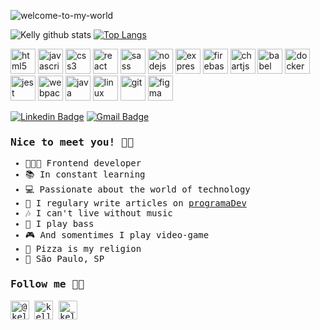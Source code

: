 ![welcome-to-my-world](https://user-images.githubusercontent.com/54040625/87431104-8c80db80-c5bc-11ea-9734-9c0e4f1916bb.png)

![Kelly github stats](https://github-readme-stats.vercel.app/api?username=kellyalves87&show_icons=true&theme=tokyonight)
[![Top Langs](https://github-readme-stats.vercel.app/api/top-langs/?username=kellyalves87)](https://github.com/kellyalves87/github-readme-stats)

<p align="left"><img src="https://devicons.github.io/devicon/devicon.git/icons/html5/html5-original-wordmark.svg" alt="html5" width="40" height="40"/> <img
src="https://devicons.github.io/devicon/devicon.git/icons/javascript/javascript-original.svg" alt="javascript" width="40" height="40"/> <img
src="https://devicons.github.io/devicon/devicon.git/icons/css3/css3-original-wordmark.svg" alt="css3" width="40" height="40"/> <img
src="https://devicons.github.io/devicon/devicon.git/icons/react/react-original-wordmark.svg" alt="react" width="40" height="40"/> <img
src="https://devicons.github.io/devicon/devicon.git/icons/sass/sass-original.svg" alt="sass" width="40" height="40"/> <img
src="https://devicons.github.io/devicon/devicon.git/icons/nodejs/nodejs-original-wordmark.svg" alt="nodejs" width="40" height="40"/> <img
src="https://devicons.github.io/devicon/devicon.git/icons/express/express-original-wordmark.svg" alt="express" width="40" height="40"/> <img
src="https://www.vectorlogo.zone/logos/firebase/firebase-icon.svg" alt="firebase" width="40" height="40"/> <img
src="https://www.chartjs.org/media/logo-title.svg" alt="chartjs" width="40" height="40"/> <img
src="https://www.vectorlogo.zone/logos/babeljs/babeljs-icon.svg" alt="babel" width="40" height="40"/> <img
src="https://devicons.github.io/devicon/devicon.git/icons/docker/docker-original-wordmark.svg" alt="docker" width="40" height="40"/> <img
src="https://i.ibb.co/Yj6p14L/jest.png" alt="jest" width="40" height="40"/> <img
src="https://devicons.github.io/devicon/devicon.git/icons/webpack/webpack-original.svg" alt="webpack" width="40" height="40"/> <img
src="https://devicons.github.io/devicon/devicon.git/icons/java/java-original-wordmark.svg" alt="java" width="40" height="40"/> <img
src="https://devicons.github.io/devicon/devicon.git/icons/linux/linux-original.svg" alt="linux" width="40" height="40"/> <img
src="https://www.vectorlogo.zone/logos/git-scm/git-scm-icon.svg" alt="git" width="40" height="40"/> <img
src="https://www.vectorlogo.zone/logos/figma/figma-icon.svg" alt="figma" width="40" height="40"/> <img
</p>   

[![Linkedin Badge](https://img.shields.io/badge/-Linkedin-0077B5?style=flat-square&logo=Linkedin&logoColor=white&link=https://www.linkedin.com/in/kellyp-alves/)](https://www.linkedin.com/in/kellyp-alves/)
[![Gmail Badge](https://img.shields.io/badge/Gmail-c5392a?style=flat-square&logo=Gmail&logoColor=white&link=mailto:kellyp.alves87@gmail.com)](mailto:kellyp.alves87@gmail.com)
                                                                                                                  
<samp>

### Nice to meet you! 👩🏻

- 👩🏻‍💻 Frontend developer <br>
- 📚 In constant learning <br>
- 💻 Passionate about the world of technology <br>
- 📝 I regulary write articles on [programaDev](https://programadev.com.br/) <br>
- 🎶 I can't live without music <br>
- 🎸 I play bass <br>
- 🎮 And somentimes I play video-game <br>
- 🍕 Pizza is my religion <br>
- 📍 São Paulo, SP <br>

  

### Follow me 💁🏻

<p align="left">
<a href="https://twitter.com/@kellalves_" target="blank"><img align="center" src="https://cdn.jsdelivr.net/npm/simple-icons@3.0.1/icons/twitter.svg" alt="@kellalves_" height="30" width="30" /></a>
<a href="https://fb.com/kellynha87" target="blank"><img align="center" src="https://cdn.jsdelivr.net/npm/simple-icons@3.0.1/icons/facebook.svg" alt="kellynha87" height="30" width="30" /></a>
<a href="https://instagram.com/_kelldev_" target="blank"><img align="center" src="https://cdn.jsdelivr.net/npm/simple-icons@3.0.1/icons/instagram.svg" alt="_kelldev_" height="30" width="30" /></a>
</p>

</samp>
